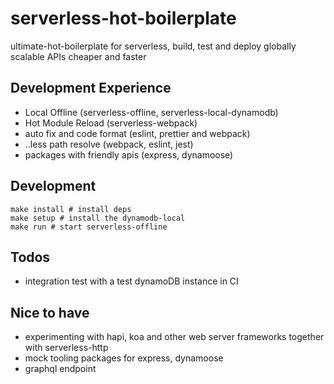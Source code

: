 # serverless-hot-boilerplate

ultimate-hot-boilerplate for serverless, build, test and deploy globally scalable APIs cheaper and faster

## Development Experience
* Local Offline (serverless-offline, serverless-local-dynamodb)
* Hot Module Reload (serverless-webpack)
* auto fix and code format (eslint, prettier and webpack)
* ..less path resolve (webpack, eslint, jest)
* packages with friendly apis (express, dynamoose)

## Development

```shell
make install # install deps
make setup # install the dynamodb-local
make run # start serverless-offline
```

## Todos
* integration test with a test dynamoDB instance in CI

## Nice to have
* experimenting with hapi, koa and other web server frameworks together with serverless-http
* mock tooling packages for express, dynamoose
* graphql endpoint
